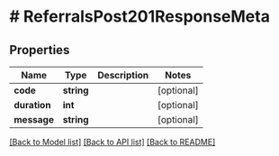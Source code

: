 # # ReferralsPost201ResponseMeta

## Properties

Name | Type | Description | Notes
------------ | ------------- | ------------- | -------------
**code** | **string** |  | [optional]
**duration** | **int** |  | [optional]
**message** | **string** |  | [optional]

[[Back to Model list]](../../README.md#models) [[Back to API list]](../../README.md#endpoints) [[Back to README]](../../README.md)
